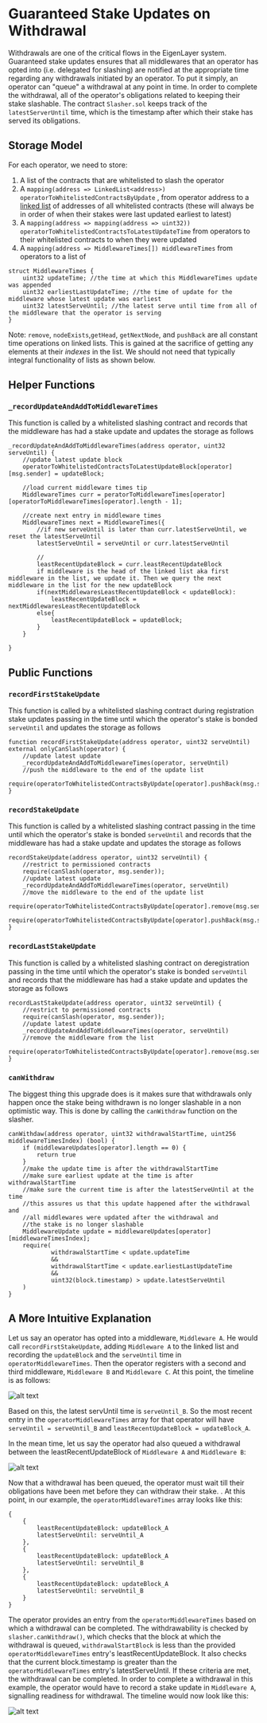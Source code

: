 # Guaranteed Stake Updates on Withdrawal
Withdrawals are one of the critical flows in the EigenLayer system.  Guaranteed stake updates ensures that all middlewares that an operator has opted into (i.e. delegated for slashing) are notified at the appropriate time regarding any withdrawals initiated by an operator.  To put it simply, an operator can "queue" a withdrawal at any point in time.  In order to complete the withdrawal, all of the operator's obligations related to keeping their stake slashable.  The contract `Slasher.sol` keeps track of the `latestServerUntil` time, which is the timestamp after which their stake has served its obligations.

## Storage Model

For each operator, we need to store:

1. A list of the contracts that are whitelisted to slash the operator
2. A `mapping(address => LinkedList<address>) operatorToWhitelistedContractsByUpdate`
, from operator address to a [linked list](https://github.com/vittominacori/solidity-linked-list/blob/master/contracts/StructuredLinkedList.sol) of addresses of all whitelisted contracts (these will always be in order of when their stakes were last updated earliest to latest)
3. A `mapping(address => mapping(address => uint32)) operatorToWhitelistedContractsToLatestUpdateTime` from operators to their whitelisted contracts to when they were updated
4. A `mapping(address => MiddlewareTimes[]) middlewareTimes` from operators to a list of
```solidity
struct MiddlewareTimes {
    uint32 updateTime; //the time at which this MiddlewareTimes update was appended
    uint32 earliestLastUpdateTime; //the time of update for the middleware whose latest update was earliest
    uint32 latestServeUntil; //the latest serve until time from all of the middleware that the operator is serving
}
```

Note:
`remove`, `nodeExists`,`getHead`, `getNextNode`, and `pushBack` are all constant time operations on linked lists. This is gained at the sacrifice of getting any elements at their *indexes* in the list. We should not need that typically integral functionality of lists as shown below.

## Helper Functions

### `_recordUpdateAndAddToMiddlewareTimes`

This function is called by a whitelisted slashing contract and records that the middleware has had a stake update and updates the storage as follows

```solidity
_recordUpdateAndAddToMiddlewareTimes(address operator, uint32 serveUntil) {
    //update latest update block
    operatorToWhitelistedContractsToLatestUpdateBlock[operator][msg.sender] = updateBlock;

    //load current middleware times tip
    MiddlewareTimes curr = peratorToMiddlewareTimes[operator][operatorToMiddlewareTimes[operator].length - 1];

    //create next entry in middleware times
    MiddlewareTimes next = MiddlewareTimes({
        //if new serveUntil is later than curr.latestServeUntil, we reset the latestServeUntil
        latestServeUntil = serveUntil or curr.latestServeUntil
            
        //
        leastRecentUpdateBlock = curr.leastRecentUpdateBlock
        if middleware is the head of the linked list aka first middleware in the list, we update it. Then we query the next middleware in the list for the new updateBlock
        if(nextMiddlewaresLeastRecentUpdateBlock < updateBlock):
            leastRecentUpdateBlock = nextMiddlewaresLeastRecentUpdateBlock
        else{
            leastRecentUpdateBlock = updateBlock;
        }
    }

}
```

## Public Functions

### `recordFirstStakeUpdate`

This function is called by a whitelisted slashing contract during registration stake updates passing in the time until which the operator's stake is bonded `serveUntil` and updates the storage as follows

```solidity
function recordFirstStakeUpdate(address operator, uint32 serveUntil) external onlyCanSlash(operator) {
    //update latest update
    _recordUpdateAndAddToMiddlewareTimes(operator, serveUntil)
    //push the middleware to the end of the update list  
    require(operatorToWhitelistedContractsByUpdate[operator].pushBack(msg.sender))
}
```

### `recordStakeUpdate`

This function is called by a whitelisted slashing contract passing in the time until which the operator's stake is bonded `serveUntil` and records that the middleware has had a stake update and updates the storage as follows

```solidity
recordStakeUpdate(address operator, uint32 serveUntil) {
    //restrict to permissioned contracts
    require(canSlash(operator, msg.sender));
    //update latest update
    _recordUpdateAndAddToMiddlewareTimes(operator, serveUntil)
    //move the middleware to the end of the update list
    require(operatorToWhitelistedContractsByUpdate[operator].remove(msg.sender))
    require(operatorToWhitelistedContractsByUpdate[operator].pushBack(msg.sender))
}
```

### `recordLastStakeUpdate`

This function is called by a whitelisted slashing contract on deregistration passing in the time until which the operator's stake is bonded `serveUntil` and records that the middleware has had a stake update and updates the storage as follows

```solidity
recordLastStakeUpdate(address operator, uint32 serveUntil) {
    //restrict to permissioned contracts
    require(canSlash(operator, msg.sender));
    //update latest update
    _recordUpdateAndAddToMiddlewareTimes(operator, serveUntil)
    //remove the middleware from the list
    require(operatorToWhitelistedContractsByUpdate[operator].remove(msg.sender))
}
```

### `canWithdraw`

The biggest thing this upgrade does is it makes sure that withdrawals only happen once the stake being withdrawn is no longer slashable in a non optimistic way. This is done by calling the `canWithdraw` function on the slasher.

```solidity
canWithdaw(address operator, uint32 withdrawalStartTime, uint256 middlewareTimesIndex) (bool) {
    if (middlewareUpdates[operator].length == 0) {
        return true
    }
    //make the update time is after the withdrawalStartTime
    //make sure earliest update at the time is after withdrawalStartTime
    //make sure the current time is after the latestServeUntil at the time
    //this assures us that this update happened after the withdrawal and 
    //all middlewares were updated after the withdrawal and
    //the stake is no longer slashable
    MiddlewareUpdate update = middlewareUpdates[operator][middlewareTimesIndex];
    require(
            withdrawalStartTime < update.updateTime 
            &&
            withdrawalStartTime < update.earliestLastUpdateTime 
            &&
            uint32(block.timestamp) > update.latestServeUntil
    )   
}
```


## A More Intuitive Explanation

Let us say an operator has opted into a middleware, `Middleware A`.  He would call `recordFirstStakeUpdate`, adding  `Middleware A` to the linked list and recording the `updateBlock` and the `serveUntil` time in `operatorMiddlewareTimes`.  Then the operator registers with a second and third middleware, `Middleware B` and `Middleware C`.  At this point, the timeline is as follows:

![alt text](images/three_middlewares.png?raw=true "Title")

Based on this, the latest servUntil time is `serveUntil_B`.  So the most recent entry in the `operatorMiddlewareTimes` array for that operator will have `serveUntil = serveUntil_B` and `leastRecentUpdateBlock = updateBlock_A`.


In the mean time, let us say the operator had also queued a withdrawal between the leastRecentUpdateBlock of `Middleware A` and `Middleware B`:

![alt text](images/three_middlewares_withdrwawl_queued.png?raw=true "Title")

Now that a withdrawal has been queued, the operator must wait till their obligations have been met before they can withdraw their stake. .  At this point, in our example, the `operatorMiddlewareTimes` array looks like this:

```solidity
{
    {
        leastRecentUpdateBlock: updateBlock_A
        latestServeUntil: serveUntil_A
    },
    {
        leastRecentUpdateBlock: updateBlock_A
        latestServeUntil: serveUntil_B
    },
    {
        leastRecentUpdateBlock: updateBlock_A
        latestServeUntil: serveUntil_B
    }
}
```
The operator provides an entry from the `operatorMiddlewareTimes` based on which a withdrawal can be completed.   The withdrawability is checked by `slasher.canWithdraw()`, which checks that the block at which the withdrawal is queued, `withdrawalStartBlock` is less than the provided `operatorMiddlewareTimes` entry's leastRecentUpdateBlock.  It also checks that the current block.timestamp is greater than the `operatorMiddlewareTimes` entry's latestServeUntil.  If these criteria are met, the withdrawal can be completed.  In order to complete a withdrawal in this example, the operator would have to record a stake update in `Middleware A`, signalling readiness for withdrawal.  The timeline would now look like this:

![alt text](images/withdrawal.png?raw=true "Title")





















